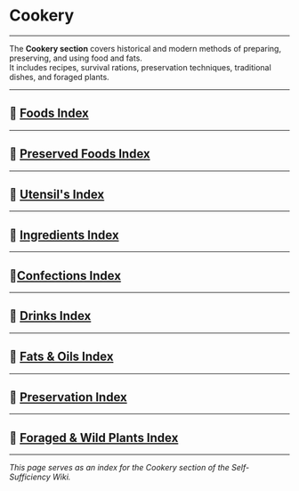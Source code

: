 # Cookery

---

The **Cookery section** covers historical and modern methods of preparing, preserving, and using food and fats.  
It includes recipes, survival rations, preservation techniques, traditional dishes, and foraged plants.  

---
## 🔹 [Foods Index](/cookery/foods-index.md)

---
## 🔹 [Preserved Foods Index](/cookery/preserved-foods-index.md)
---
## 🔹 [Utensil's Index](/cookery/utensil-index.md)

---
## 🔹 [Ingredients Index](/cookery/ingredients-index.md)

---
## 🔹[Confections Index](/cookery/confections-index.md)

---
## 🔹 [Drinks Index](/cookery/drinks-index.md)

---
## 🔹 [Fats & Oils Index](/cookery/fats-index.md)

---

## 🔹 [Preservation Index](/cookery/preservation.md)

---

## 🔹 [Foraged & Wild Plants Index](plants-foraging.md)

---

*This page serves as an index for the Cookery section of the Self-Sufficiency Wiki.*
